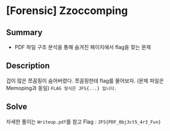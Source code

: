 # [Forensic] Zzoccomping
## Summary
* PDF 파일 구조 분석을 통해 숨겨진 페이지에서 flag을 찾는 문제

## Description
겁이 많은 쪼꼼핑이 숨어버렸다. 쪼꼼핑한테 flag를 물어보자. (문제 파일은 Memoping과 동일)
`FLAG 형식은 JFS{...} 입니다.`

## Solve
자세한 풀이는 `Writeup.pdf`를 참고 Flag : `JFS{PDF_0bj3ct5_4r3_Fun}`
